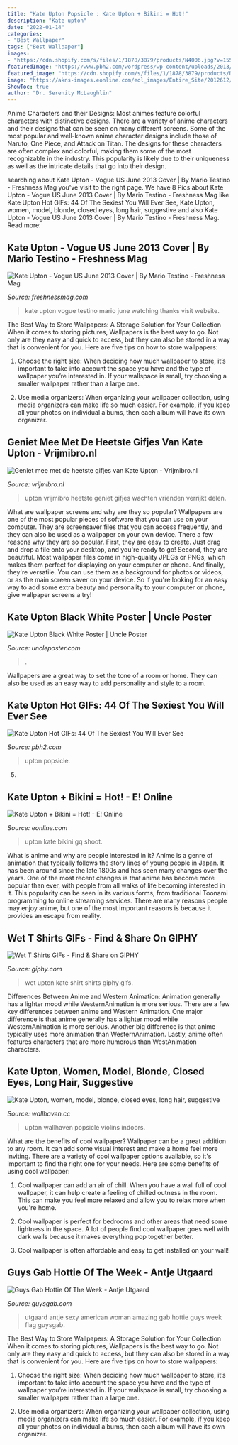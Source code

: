 ```yaml
---
title: "Kate Upton Popsicle : Kate Upton + Bikini = Hot!"
description: "Kate upton"
date: "2022-01-14"
categories:
- "Best Wallpaper"
tags: ["Best Wallpaper"]
images:
- "https://cdn.shopify.com/s/files/1/1878/3879/products/N4006.jpg?v=1553187702"
featuredImage: "https://www.pbh2.com/wordpress/wp-content/uploads/2013/04/hot-kate-upton-gifs-popsicle.gif"
featured_image: "https://cdn.shopify.com/s/files/1/1878/3879/products/N4006.jpg?v=1553187702"
image: "https://akns-images.eonline.com/eol_images/Entire_Site/2012612/600.upton2.mh.071212.jpg?fit=around|1080:1080&amp;output-quality=90&amp;crop=1080:1080;center,top"
ShowToc: true
author: "Dr. Serenity McLaughlin"
---
```



Anime Characters and their Designs: Most animes feature colorful characters with distinctive designs.
There are a variety of anime characters and their designs that can be seen on many different screens. Some of the most popular and well-known anime character designs include those of Naruto, One Piece, and Attack on Titan. The designs for these characters are often complex and colorful, making them some of the most recognizable in the industry. This popularity is likely due to their uniqueness as well as the intricate details that go into their design.

	

		
searching about Kate Upton - Vogue US June 2013 Cover | By Mario Testino - Freshness Mag you've visit to the right page. We have 8 Pics about Kate Upton - Vogue US June 2013 Cover | By Mario Testino - Freshness Mag like Kate Upton Hot GIFs: 44 Of The Sexiest You Will Ever See, Kate Upton, women, model, blonde, closed eyes, long hair, suggestive and also Kate Upton - Vogue US June 2013 Cover | By Mario Testino - Freshness Mag. Read more:
		
    
## Kate Upton - Vogue US June 2013 Cover | By Mario Testino - Freshness Mag

<img loading=lazy src="https://www.freshnessmag.com/.image/t_share/MTM3MTgyNjQ1OTMxMDkxNzE4/kate-upton---vogue-us-june-2013-cover--by-mario-testino---3.jpg" onerror="this.onerror=null;this.src='https://tse4.mm.bing.net/th?id=OIP.7-yhomtn81JJMTQL9G4iIgHaKH&amp;pid=15.1';" alt="Kate Upton - Vogue US June 2013 Cover | By Mario Testino - Freshness Mag">

_Source: freshnessmag.com_

>kate upton vogue testino mario june watching thanks visit website. 

	

The Best Way to Store Wallpapers: A Storage Solution for Your Collection
When it comes to storing pictures, Wallpapers is the best way to go. Not only are they easy and quick to access, but they can also be stored in a way that is convenient for you. Here are five tips on how to store wallpapers:
1) Choose the right size: When deciding how much wallpaper to store, it’s important to take into account the space you have and the type of wallpaper you’re interested in. If your wallspace is small, try choosing a smaller wallpaper rather than a large one.

2) Use media organizers: When organizing your wallpaper collection, using media organizers can make life so much easier. For example, if you keep all your photos on individual albums, then each album will have its own organizer.

    
## Geniet Mee Met De Heetste Gifjes Van Kate Upton - Vrijmibro.nl

<img loading=lazy src="http://vrijmibro.nl/wp-content/uploads/2020/04/kate-upton-sexy-gif-10.gif" onerror="this.onerror=null;this.src='https://tse1.mm.bing.net/th?id=OIP.GaxbtNM-WJOkgE21jJu-AQHaEK&amp;pid=15.1';" alt="Geniet mee met de heetste gifjes van Kate Upton - Vrijmibro.nl">

_Source: vrijmibro.nl_

>upton vrijmibro heetste geniet gifjes wachten vrienden verrijkt delen. 

	

What are wallpaper screens and why are they so popular?
Wallpapers are one of the most popular pieces of software that you can use on your computer. They are screensaver files that you can access frequently, and they can also be used as a wallpaper on your own device. There a few reasons why they are so popular. First, they are easy to create. Just drag and drop a file onto your desktop, and you're ready to go! Second, they are beautiful. Most wallpaper files come in high-quality JPEGs or PNGs, which makes them perfect for displaying on your computer or phone. And finally, they're versatile. You can use them as a background for photos or videos, or as the main screen saver on your device. So if you're looking for an easy way to add some extra beauty and personality to your computer or phone, give wallpaper screens a try!

    
## Kate Upton Black White Poster | Uncle Poster

<img loading=lazy src="https://cdn.shopify.com/s/files/1/1878/3879/products/N4006.jpg?v=1553187702" onerror="this.onerror=null;this.src='https://tse1.mm.bing.net/th?id=OIP.Vd3V837bGIRK4lDM-dHh9QHaLG&amp;pid=15.1';" alt="Kate Upton Black White Poster | Uncle Poster">

_Source: uncleposter.com_

>. 

	

Wallpapers are a great way to set the tone of a room or home. They can also be used as an easy way to add personality and style to a room.

    
## Kate Upton Hot GIFs: 44 Of The Sexiest You Will Ever See

<img loading=lazy src="https://www.pbh2.com/wordpress/wp-content/uploads/2013/04/hot-kate-upton-gifs-popsicle.gif" onerror="this.onerror=null;this.src='https://tse4.mm.bing.net/th?id=OIP.qZQM8A1lfhMg2IGBQNucJAHaFD&amp;pid=15.1';" alt="Kate Upton Hot GIFs: 44 Of The Sexiest You Will Ever See">

_Source: pbh2.com_

>upton popsicle. 

	

5.

    
## Kate Upton + Bikini = Hot! - E! Online

<img loading=lazy src="https://akns-images.eonline.com/eol_images/Entire_Site/2012612/600.upton2.mh.071212.jpg?fit=around|1080:1080&amp;output-quality=90&amp;crop=1080:1080;center,top" onerror="this.onerror=null;this.src='https://tse1.mm.bing.net/th?id=OIP._Ydf-zGCOw9pwSG3C3edmgHaHa&amp;pid=15.1';" alt="Kate Upton + Bikini = Hot! - E! Online">

_Source: eonline.com_

>upton kate bikini gq shoot. 

	

What is anime and why are people interested in it?
Anime is a genre of animation that typically follows the story lines of young people in Japan. It has been around since the late 1800s and has seen many changes over the years. One of the most recent changes is that anime has become more popular than ever, with people from all walks of life becoming interested in it. This popularity can be seen in its various forms, from traditional Toonami programming to online streaming services. There are many reasons people may enjoy anime, but one of the most important reasons is because it provides an escape from reality.

    
## Wet T Shirts GIFs - Find &amp; Share On GIPHY

<img loading=lazy src="https://media0.giphy.com/media/jGSRwK49tJfPy/200_s.gif" onerror="this.onerror=null;this.src='https://tse4.mm.bing.net/th?id=OIP.s04wXLlIR6FXxVsYDSgfWAAAAA&amp;pid=15.1';" alt="Wet T Shirts GIFs - Find &amp; Share on GIPHY">

_Source: giphy.com_

>wet upton kate shirt shirts giphy gifs. 

	

Differences Between Anime and Western Animation: Animation generally has a lighter mood while WesternAnimation is more serious.
There are a few key differences between anime and Western Animation. One major difference is that anime generally has a lighter mood while WesternAnimation is more serious. Another big difference is that anime typically uses more animation than WesternAnimation. Lastly, anime often features characters that are more humorous than WestAnimation characters.

    
## Kate Upton, Women, Model, Blonde, Closed Eyes, Long Hair, Suggestive

<img loading=lazy src="https://w.wallhaven.cc/full/42/wallhaven-42edm9.jpg" onerror="this.onerror=null;this.src='https://tse1.mm.bing.net/th?id=OIP.TVTUsq21GrSx5dDcFU_rcAHaEo&amp;pid=15.1';" alt="Kate Upton, women, model, blonde, closed eyes, long hair, suggestive">

_Source: wallhaven.cc_

>upton wallhaven popsicle violins indoors. 

	

What are the benefits of cool wallpaper?
Wallpaper can be a great addition to any room. It can add some visual interest and make a home feel more inviting. There are a variety of cool wallpaper options available, so it's important to find the right one for your needs. Here are some benefits of using cool wallpaper: 
1. Cool wallpaper can add an air of chill. When you have a wall full of cool wallpaper, it can help create a feeling of chilled outness in the room. This can make you feel more relaxed and allow you to relax more when you're home. 

2. Cool wallpaper is perfect for bedrooms and other areas that need some lightness in the space. A lot of people find cool wallpaper goes well with dark walls because it makes everything pop together better. 

3. Cool wallpaper is often affordable and easy to get installed on your wall!

    
## Guys Gab Hottie Of The Week - Antje Utgaard

<img loading=lazy src="http://www.guysgab.com/wp-content/uploads/2016/02/Antje-Utgaard-1.jpg" onerror="this.onerror=null;this.src='https://tse4.mm.bing.net/th?id=OIP.KYknZ9tcpsQxWQLks2uiMQHaG1&amp;pid=15.1';" alt="Guys Gab Hottie Of The Week - Antje Utgaard">

_Source: guysgab.com_

>utgaard antje sexy american woman amazing gab hottie guys week flag guysgab. 

	

The Best Way to Store Wallpapers: A Storage Solution for Your Collection
When it comes to storing pictures, Wallpapers is the best way to go. Not only are they easy and quick to access, but they can also be stored in a way that is convenient for you. Here are five tips on how to store wallpapers:
1) Choose the right size: When deciding how much wallpaper to store, it’s important to take into account the space you have and the type of wallpaper you’re interested in. If your wallspace is small, try choosing a smaller wallpaper rather than a large one.

2) Use media organizers: When organizing your wallpaper collection, using media organizers can make life so much easier. For example, if you keep all your photos on individual albums, then each album will have its own organizer.

